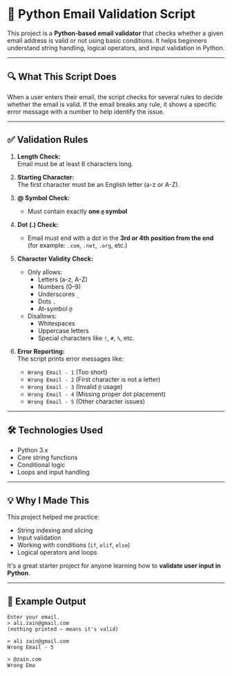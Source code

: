# 📧 Python Email Validation Script

This project is a **Python-based email validator** that checks whether a given email address is valid or not using basic conditions. It helps beginners understand string handling, logical operators, and input validation in Python.

---

## 🔍 What This Script Does

When a user enters their email, the script checks for several rules to decide whether the email is valid. If the email breaks any rule, it shows a specific error message with a number to help identify the issue.

---

## ✅ Validation Rules

1. **Length Check:**  
   Email must be at least 6 characters long.

2. **Starting Character:**  
   The first character must be an English letter (a-z or A-Z).

3. **@ Symbol Check:**  
   - Must contain exactly **one `@` symbol**

4. **Dot (.) Check:**  
   - Email must end with a dot in the **3rd or 4th position from the end**  
     (for example: `.com`, `.net`, `.org`, etc.)

5. **Character Validity Check:**  
   - Only allows:  
     - Letters (a-z, A-Z)  
     - Numbers (0–9)  
     - Underscores `_`  
     - Dots `.`  
     - At-symbol `@`  
   - Disallows:  
     - Whitespaces  
     - Uppercase letters  
     - Special characters like `!`, `#`, `%`, etc.

6. **Error Reporting:**  
   The script prints error messages like:  
   - `Wrong Email - 1` (Too short)  
   - `Wrong Email - 2` (First character is not a letter)  
   - `Wrong Email - 3` (Invalid `@` usage)  
   - `Wrong Email - 4` (Missing proper dot placement)  
   - `Wrong Email - 5` (Other character issues)

---

## 🛠 Technologies Used

- Python 3.x
- Core string functions
- Conditional logic
- Loops and input handling

---

## 💡 Why I Made This

This project helped me practice:
- String indexing and slicing  
- Input validation  
- Working with conditions (`if`, `elif`, `else`)  
- Logical operators and loops

It's a great starter project for anyone learning how to **validate user input in Python**.

---

## 🧪 Example Output

```text
Enter your email.
> ali.zain@gmail.com
(nothing printed — means it's valid)

> ali zain@gmail.com
Wrong Email - 5

> @zain.com
Wrong Ema
